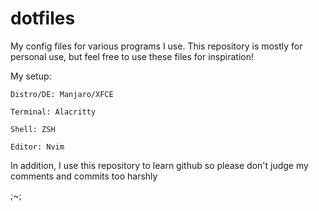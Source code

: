 # dotfiles
My config files for various programs I use. This repository is mostly for personal use, but feel free to use these files for inspiration!

My setup:
  
    Distro/DE: Manjaro/XFCE
  
    Terminal: Alacritty
  
    Shell: ZSH

    Editor: Nvim
  
In addition, I use this repository to learn github so please don't judge my comments and commits too harshly

;~;
